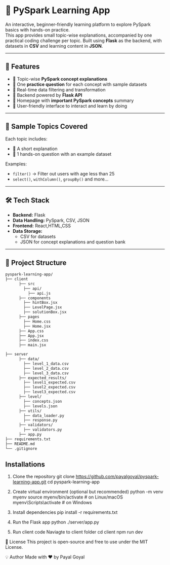 # 🚀 PySpark Learning App

An interactive, beginner-friendly learning platform to explore PySpark basics with hands-on practice.  
This app provides small topic-wise explanations, accompanied by one practical coding challenge per topic. Built using **Flask** as the backend, with datasets in **CSV** and learning content in **JSON**.

---

## 🌟 Features

- 🔹 Topic-wise **PySpark concept explanations**
- 🔹 One **practice question** for each concept with sample datasets
- 🔹 Real-time data filtering and transformation
- 🔹 Backend powered by **Flask API**
- 🔹 Homepage with **important PySpark concepts** summary
- 🔹 User-friendly interface to interact and learn by doing

---

## 🧠 Sample Topics Covered

Each topic includes:
- 📘 A short explanation
- 📝 1 hands-on question with an example dataset

Examples:
- `filter()` → Filter out users with age less than 25
- `select()`, `withColumn()`, `groupBy()` and more...

---

## 🛠️ Tech Stack

- **Backend:** Flask
- **Data Handling:** PySpark, CSV, JSON
- **Frontend:** React,HTML,CSS
- **Data Storage:** 
  - CSV for datasets  
  - JSON for concept explanations and question bank

---

## 📁 Project Structure

```bash
pyspark-learning-app/
├── client
      ├── src
        ├── api/
          ├── api.js
      ├── components
        ├── hintBox.jsx
        ├── LevelPage.jsx
        ├── solutionBox.jsx
      ├── pages
        ├── Home.css
        ├── Home.jsx
      ├── App.css
      ├── App.jsx
      ├── index.css
      ├── main.jsx

├── server
      ├── data/
        ├── level_1_data.csv
        ├── level_2_data.csv
        ├── level_3_data.csv
      ├── expected_results/
        ├── level1_expected.csv
        ├── level2_expected.csv
        ├── level3_expected.csv
      ├── level/
        ├── concepts.json
        ├── levels.json
      ├── utils/
        ├── data_loader.py
        ├── response.py
      ├── validators/
        ├── validators.py
      ├── app.py
├── requirements.txt
├── README.md
└── .gitignore

```

## Installations
1. Clone the repository
    git clone https://github.com/payalgoyal/pyspark-learning-app.git
    cd pyspark-learning-app

2. Create virtual environment (optional but recommended)
    python -m venv myenv
    source myenv/bin/activate  # on Linux/macOS
    myenv\Scripts\activate     # on Windows

3. Install dependencies
   pip install -r requirements.txt

4. Run the Flask app
   python ./server/app.py

5. Run client code
   Naviagte to client folder cd client
   npm run dev

📃 License
This project is open-source and free to use under the MIT License.

💡 Author
Made with ❤️ by Payal Goyal
